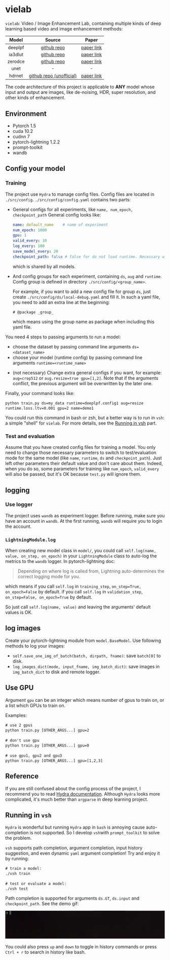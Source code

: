# vielab

`vielab`: Video / Image Enhancement Lab, containing multiple kinds of deep learning based video and image
enhancement methods:

[comment]: <> (- [x] DeepLPF: [src]&#40;https://github.com/sjmoran/DeepLPF&#41; | [paper]&#40;https://arxiv.org/abs/2003.13985&#41;)

[comment]: <> (- [ ] 3D-LUT: [src]&#40;https://github.com/HuiZeng/Image-Adaptive-3DLUT&#41; | [paper]&#40;https://www4.comp.polyu.edu.hk/~cslzhang/paper/PAMI_LUT.pdf&#41;)

|Model|Source|Paper
|:---:|:---:|:---:
|deeplpf|[github repo](https://github.com/sjmoran/DeepLPF)|[paper link](https://arxiv.org/abs/2003.13985)
|ia3dlut|[github repo](https://github.com/HuiZeng/Image-Adaptive-3DLUT)|[paper link](https://www4.comp.polyu.edu.hk/~cslzhang/paper/PAMI_LUT.pdf)
|zerodce| [github repo](https://github.com/Li-Chongyi/Zero-DCE) | [paper link](http://openaccess.thecvf.com/content_CVPR_2020/papers/Guo_Zero-Reference_Deep_Curve_Estimation_for_Low-Light_Image_Enhancement_CVPR_2020_paper.pdf) 
|unet| - | - 
|hdrnet| [github repo (unofficial)](https://github.com/creotiv/hdrnet-pytorch) | [paper link](https://groups.csail.mit.edu/graphics/hdrnet/data/hdrnet.pdf)

The code architecture of this project is applicable to **ANY** model whose input and output are images, like de-noising,
HDR, super resolution, and other kinds of enhancement.

## Environment

- Pytorch 1.5
- cuda 10.2
- cudnn 7
- pytorch-lightning 1.2.2
- prompt-toolkit
- wandb

## Config your model

### Training

The project use `Hydra` to manage config files. Config files are located in `./src/config`. `./src/config/config.yaml`
contains two parts: 
- General configs for all experiments, like `name, num_epoch, checkpoint_path`
  General config looks like:
  
  ```yaml
  name: default_name    # name of experiment
  num_epoch: 1000
  gpu: 1
  valid_every: 10
  log_every: 100
  save_model_every: 20
  checkpoint_path: false # false for do not load runtime. Necessary when testing.
  ```
  
  which is shared by all models.
  

- And config groups for each experiment, containing `ds`, `aug` and `runtime`. Config group is defined in directory `./src/config/<group_name>`.
  
  For example, if you want to add a new config file for group `ds`, just create `./src/config/ds/local-debug.yaml` and
  fill it. In such a yaml file, you need to add an extra line at the beginning:
  
  ```
  # @package _group_
  ```

  which means using the group name as package when including this yaml file.
  
You need 4 steps to passing arguments to run a model:

- choose the dataset by passing command line arguments `ds=<dataset_name>`
- choose your model (runtime config) by passing command line arguments `runtime=<runtime_name>`

[comment]: <> (  > Pay attention to the leading `+` of the arguments. `+` is necessary to **add the argument to the config dict** when this argument is not added to the `defaults` list in `config.yaml`.)

- (not necessary) Change extra general configs if you want, for example: `aug=crop512` or `aug.resize=true gpu=[1,2]`. Note that if the
  arguments conflict, the previous argument will be overwritten by the later one.

Finally, your command looks like:

```shell
python train.py ds=my_data runtime=deeplpf.config1 aug=resize runtime.loss.ltv=0.001 gpu=2 name=demo1
```

You could run this command in bash or zsh, but a better way is to run in `vsh`: a simple "shell"  for `vielab`. For more details, see the [Running in vsh](#running) part.

### Test and evaluation

Assume that you have created config files for training a model. You only need to change those necessary parameters
to switch to test/evaluation mode for the same model (like `name`, `runtime`, `ds` and `checkpoint_path`). Just left other parameters their default
value and don't care about them. Indeed, when you do so, some parameters for training like `num_epoch`, `valid_every`
will also be passed, but it's OK because `test.py` will ignore them.

## logging

### Use logger

The project uses `wandb` as experiment logger. Before running, make sure you have an account in `wandb`. At the first running, `wandb` will require you to login the account.

### `LightningModule.log`

When creating new model class in `model/`, you could call `self.log(name, value, on_step, on_epoch)` in
your `LightningModule` class to auto-log the metrics to the `wandb` logger. In pytorch-lightning doc:

> Depending on where log is called from, Lightning auto-determines the correct logging mode for you.

which means if you call `self.log` in `training_step`,
`on_step=True, on_epoch=False` by default. if you call `self.log` in `validation_step`, `on_step=False, on_epoch=True`
by default.

So just call `self.log(name, value)` and leaving the arguments' default values is OK.

## log images

Create your pytorch-lightning module from `model.BaseModel`. Use following methods to log your images:

- `self.save_one_img_of_batch(batch, dirpath, fname)`: save `batch[0]` to disk.
- `log_images_dict(mode, input_fname, img_batch_dict)`: save images in `img_batch_dict` to disk and remote logger.

## Use GPU

Argument `gpu` can be an integer which means number of gpus to train on, or a list which GPUs to train on.

Examples:

```shell
# use 2 gpus
python train.py [OTHER_ARGS...] gpu=2     

# don't use gpu
python train.py [OTHER_ARGS...] gpu=0     

# use gpu1, gpu2 and gpu3
python train.py [OTHER_ARGS...] gpu=[1,2,3]   
```

## Reference

If you are still confused about the config process of the project, I recommend you to
read [Hydra documentation](https://hydra.cc/docs/intro). Although `Hydra` looks more complicated, it's much
better than `argparse` in deep learning project.

## <a name="running"></a> Running in `vsh`

`Hydra` is wonderful but running `Hydra` app in `bash` is annoying cause auto-completion is not supported. So I develop `vsh`with `prompt_toolkit` to solve the problem.

`vsh` supports path completion, argument completion, input history suggestion, and even dynamic `yaml` argument completion! Try and enjoy it by
running:

```shell
# train a model:
./vsh train

# test or evaluate a model:
./vsh test
```

Path completion is supported for arguments `ds.GT`, `ds.input` and `checkpoint_path`. See the demo gif:

![demo gif](figures/output.gif)

You could also press `up` and `down` to toggle in history commands or press `Ctrl + r` to search in history like bash.
